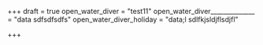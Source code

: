 +++
draft = true
open_water_diver = "test11"
open_water_diver______________ = "data sdfsdfsdfs"
open_water_diver_holiday = "data;l sdlfkjsldjflsdjfl"

+++
